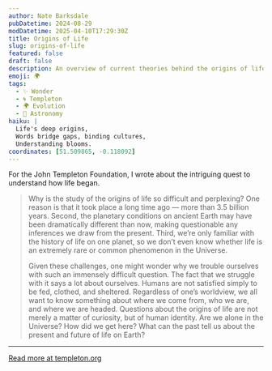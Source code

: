 ```yaml
---
author: Nate Barksdale
pubDatetime: 2024-08-29
modDatetime: 2025-04-10T17:29:30Z
title: Origins of Life
slug: origins-of-life
featured: false
draft: false
description: An overview of current theories behind the origins of life.
emoji: 🌍
tags:
  - ✨ Wonder
  - 🌀 Templeton
  - 🌍 Evolution
  - 🌌 Astronomy
haiku: |
  Life's deep origins,
  Words bridge gaps, binding cultures,
  Understanding blooms.
coordinates: [51.509865, -0.118092]
---
```


For the John Templeton Foundation, I wrote about the intriguing quest to understand how life began.

> Why is the study of the origins of life so difficult and perplexing? One reason is that it took place a long time ago — more than 3.5 billion years. Second, the planetary conditions on ancient Earth may have been dramatically different than now, making questionable any inferences we draw from the present. Third, we’re only familiar with the history of life on one planet, so we don’t even know whether life is an extremely rare or common phenomenon in the Universe.
>
> Given these challenges, one might wonder why we trouble ourselves with such an immensely difficult question. The fact that we struggle with it says a lot about ourselves. Humans are not satisfied simply to be fed, clothed, and sheltered. Regardless of one’s worldview, we all want to know something about where we come from, who we are, and where we are headed. Questions about the origins of life are not merely a matter of curiosity, but of human identity. Are we alone in the Universe? How did we get here? What can the past tell us about the present and future of life on Earth?

---

[Read more at templeton.org](https://www.templeton.org/discoveries/origins-of-life)

